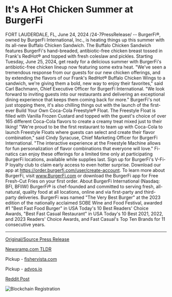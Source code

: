 # It's A Hot Chicken Summer at BurgerFi

FORT LAUDERDALE, FL, June 24, 2024 /24-7PressRelease/ -- BurgerFi®, owned by BurgerFi International, Inc., is heating things up this summer with its all-new Buffalo Chicken Sandwich. The Buffalo Chicken Sandwich features BurgerFi's hand-breaded, antibiotic-free chicken breast tossed in Frank's RedHot® and topped with fresh coleslaw and pickles. Starting Tuesday, June 25, 2024, get ready for a delicious summer with BurgerFi's antibiotic-free chicken lineup now featuring some extra heat.   "We've seen a tremendous response from our guests for our new chicken offerings, and by extending the flavors of our Frank's RedHot® Buffalo Chicken Wings to a sandwich, we're giving them a bold, new way to enjoy their favorites," said Carl Bachmann, Chief Executive Officer for BurgerFi International. "We look forward to inviting guests into our restaurants and delivering an exceptional dining experience that keeps them coming back for more."  BurgerFi's not just stopping there, it's also chilling things out with the launch of the first-ever Build Your Own Coca-Cola Freestyle® Float. The Freestyle Float is filled with Vanilla Frozen Custard and topped with the guest's choice of over 165 different Coca-Cola flavors to create a creamy treat mixed just to their liking!   "We're proud to be the first restaurant to team up with Coca-Cola to launch Freestyle Floats where guests can select and create their flavor combination," said Cindy Syracuse, Chief Marketing Officer for BurgerFi International. "The interactive experience at the Freestyle Machine allows for fun personalization of flavor combinations that everyone will love."   Fi-natics can enjoy these offerings for a limited time only at participating BurgerFi locations, available while supplies last.  Sign up for BurgerFi's V-Fi-P loyalty club to claim early access to even hotter surprise. Download our app at https://order.burgerfi.com/user/create-account. To learn more about BurgerFi, visit www.BurgerFi.com or download the BurgerFi app for Free Fresh-Cut Fries on your first order.  About BurgerFi International (Nasdaq: BFI, BFIIW)  BurgerFi® is chef-founded and committed to serving fresh, all-natural, quality food at all locations, online and via first-party and third-party deliveries. BurgerFi was named "The Very Best Burger" at the 2023 edition of the nationally acclaimed SOBE Wine and Food Festival, awarded #1 "Best Fast Food Burger" in USA Today's 10 Best Readers' Choice Awards, "Best Fast Casual Restaurant" in USA Today's 10 Best 2021, 2022, and 2023 Readers' Choice Awards, and Fast Casual's Top Ten Brands for 11 consecutive years. 

---

[Original/Source Press Release](https://www.24-7pressrelease.com/press-release/511925/its-a-hot-chicken-summer-at-burgerfi)
                    

[Newsramp.com TLDR](https://newsramp.com/curated-news/burgerfi-r-introduces-buffalo-chicken-sandwich-and-coca-cola-freestyle-r-float/6c725f7f0ecc4555708a8d94deb8dfc9) 


Pickup - [fishervista.com](https://fishervista.com/en/burgerfi-heats-up-summer-with-new-buffalo-chicken-sandwich-and-coca-cola-freestyle-floats/20244401)

Pickup - [advos.io](https://advos.io/en/burgerfi-introduces-bold-buffalo-chicken-sandwich-and-customizable-coca-cola-floats/20244401)
 



[Reddit Post](https://www.reddit.com/r/newsramp/comments/1dn7ln9/burgerfi_introduces_buffalo_chicken_sandwich_and/) 



![Blockchain Registration](https://cdn.newsramp.app/24-7PressRelease/qrcode/246/24/zeal8cbD.webp)